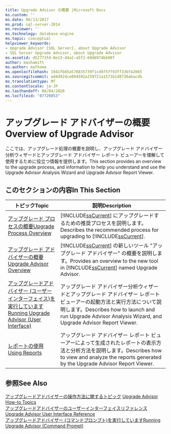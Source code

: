 ```yaml
---
title: Upgrade Advisor の概要 |Microsoft Docs
ms.custom: ''
ms.date: 06/13/2017
ms.prod: sql-server-2014
ms.reviewer: ''
ms.technology: database-engine
ms.topic: conceptual
helpviewer_keywords:
- Upgrade Advisor [SQL Server], about Upgrade Advisor
- SQL Server Upgrade Advisor, about Upgrade Advisor
ms.assetid: d52773fd-0e13-44a2-a5f2-69d6974bb08f
author: mashamsft
ms.author: mathoma
ms.openlocfilehash: 1941fb85a576835739f1cd975ff93ff336f42065
ms.sourcegitcommit: ad4d92dce894592a259721a1571b1d8736abacdb
ms.translationtype: MT
ms.contentlocale: ja-JP
ms.lasthandoff: 08/04/2020
ms.locfileid: "87720853"
---
```

# <a name="overview-of-upgrade-advisor"></a><span data-ttu-id="36d6c-102">アップグレード アドバイザーの概要</span><span class="sxs-lookup"><span data-stu-id="36d6c-102">Overview of Upgrade Advisor</span></span>
  <span data-ttu-id="36d6c-103">ここでは、アップグレード処理の概要を説明し、アップグレード アドバイザー分析ウィザードとアップグレード アドバイザー レポート ビューアーを理解して使用するために役立つ情報を提供します。</span><span class="sxs-lookup"><span data-stu-id="36d6c-103">This section provides an overview to the upgrade process, and information to help you understand and use the Upgrade Advisor Analysis Wizard and Upgrade Advisor Report Viewer.</span></span>  
  
## <a name="in-this-section"></a><span data-ttu-id="36d6c-104">このセクションの内容</span><span class="sxs-lookup"><span data-stu-id="36d6c-104">In This Section</span></span>  
  
|<span data-ttu-id="36d6c-105">トピック</span><span class="sxs-lookup"><span data-stu-id="36d6c-105">Topic</span></span>|<span data-ttu-id="36d6c-106">説明</span><span class="sxs-lookup"><span data-stu-id="36d6c-106">Description</span></span>|  
|-----------|-----------------|  
|[<span data-ttu-id="36d6c-107">アップグレード プロセスの概要</span><span class="sxs-lookup"><span data-stu-id="36d6c-107">Upgrade Process Overview</span></span>](../../../2014/sql-server/install/upgrade-process-overview.md)|<span data-ttu-id="36d6c-108">[!INCLUDE[ssCurrent](../../includes/sscurrent-md.md)] にアップグレードするための推奨プロセスを説明します。</span><span class="sxs-lookup"><span data-stu-id="36d6c-108">Describes the recommended process for upgrading to [!INCLUDE[ssCurrent](../../includes/sscurrent-md.md)].</span></span>|  
|[<span data-ttu-id="36d6c-109">アップグレード アドバイザーの概要</span><span class="sxs-lookup"><span data-stu-id="36d6c-109">Upgrade Advisor Overview</span></span>](../../../2014/sql-server/install/upgrade-advisor-overview.md)|<span data-ttu-id="36d6c-110">[!INCLUDE[ssCurrent](../../includes/sscurrent-md.md)] の新しいツール "アップグレード アドバイザー" の概要を説明します。</span><span class="sxs-lookup"><span data-stu-id="36d6c-110">Provides an overview to the new tool in [!INCLUDE[ssCurrent](../../includes/sscurrent-md.md)] named Upgrade Advisor.</span></span>|  
|[<span data-ttu-id="36d6c-111">アップグレードアドバイザー &#40;ユーザーインターフェイス&#41;を実行しています</span><span class="sxs-lookup"><span data-stu-id="36d6c-111">Running Upgrade Advisor &#40;User Interface&#41;</span></span>](../../../2014/sql-server/install/running-upgrade-advisor-user-interface.md)|<span data-ttu-id="36d6c-112">アップグレード アドバイザー分析ウィザードとアップグレード アドバイザー レポート ビューアーの起動方法と実行方法について説明します。</span><span class="sxs-lookup"><span data-stu-id="36d6c-112">Describes how to launch and run Upgrade Advisor Analysis Wizard, and Upgrade Advisor Report Viewer.</span></span>|  
|[<span data-ttu-id="36d6c-113">レポートの使用</span><span class="sxs-lookup"><span data-stu-id="36d6c-113">Using Reports</span></span>](../../../2014/sql-server/install/using-reports.md)|<span data-ttu-id="36d6c-114">アップグレード アドバイザー レポート ビューアーによって生成されたレポートの表示方法と分析方法を説明します。</span><span class="sxs-lookup"><span data-stu-id="36d6c-114">Describes how to view and analyze the reports generated by the Upgrade Advisor Report Viewer.</span></span>|  
  
## <a name="see-also"></a><span data-ttu-id="36d6c-115">参照</span><span class="sxs-lookup"><span data-stu-id="36d6c-115">See Also</span></span>  
 <span data-ttu-id="36d6c-116">[アップグレードアドバイザーの操作方法に関するトピック](../../../2014/sql-server/install/upgrade-advisor-how-to-topics.md) </span><span class="sxs-lookup"><span data-stu-id="36d6c-116">[Upgrade Advisor How-to Topics](../../../2014/sql-server/install/upgrade-advisor-how-to-topics.md) </span></span>  
 <span data-ttu-id="36d6c-117">[アップグレードアドバイザーのユーザーインターフェイスリファレンス](../../../2014/sql-server/install/upgrade-advisor-user-interface-reference.md) </span><span class="sxs-lookup"><span data-stu-id="36d6c-117">[Upgrade Advisor User Interface Reference](../../../2014/sql-server/install/upgrade-advisor-user-interface-reference.md) </span></span>  
 [<span data-ttu-id="36d6c-118">アップグレードアドバイザー &#40;コマンドプロンプト&#41;を実行しています</span><span class="sxs-lookup"><span data-stu-id="36d6c-118">Running Upgrade Advisor &#40;Command Prompt&#41;</span></span>](../../../2014/sql-server/install/running-upgrade-advisor-command-prompt.md)  
  
  
